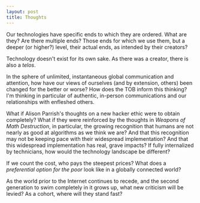 ```yaml
---
layout: post
title: Thoughts
---
```


Our technologies have specific ends to which they are ordered. What are they?
Are there multiple ends? Those ends for which we use them, but a deeper (or
higher?) level, their actual ends, as intended by their creators?

Technology doesn't exist for its own sake. As there was a creator, there is also
a _telos_.

In the sphere of unlimited, instantaneous global communication and attention,
how have our views of ourselves (and by extension, others) been changed for the
better or worse? How does the TOB inform this thinking? I'm thinking in
particular of authentic, in-person communications and our relationships with
enfleshed others.

What if Alison Parrish's thoughts on a new hacker ethic were to obtain
completely? What if they were reinforced by the thoughts in _Weapons of Math
Destruction_, in particular, the growing recognition that humans are not nearly
as good at algorithms as we think we are? And that this recognition may not be
keeping pace with their widespread implementation? And that this widespread
implementation has real, grave impacts? If fully internalized by technicians,
how would the technology landscape be different?

If we count the cost, who pays the steepest prices? What does a _preferential
option for the poor_ look like in a globally connected world?

As the world prior to the Internet continues to recede, and the second generation to swim
completely in it grows up, what new criticism will be levied? As a cohort, where
will they stand fast? 
